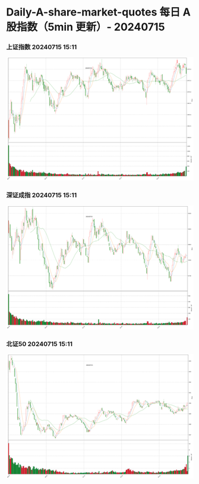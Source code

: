 
# Daily-A-share-market-quotes 每日 A 股指数（5min 更新）- 20240715

### 上证指数 20240715 15:11
![](./fig/2024/7/20240715-sh000001.png)

### 深证成指 20240715 15:11
![](./fig/2024/7/20240715-sz399001.png)

### 北证50 20240715 15:11
![](./fig/2024/7/20240715-bj899050.png)
